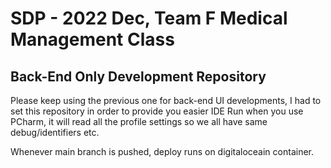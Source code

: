 # SDP - 2022 Dec, Team F Medical Management Class


## Back-End Only Development Repository

Please keep using the previous one for back-end UI developments, I had to set this repository in order to provide you easier IDE Run when you use PCharm, it will read all the profile settings so we all have same debug/identifiers etc.


Whenever main branch is pushed, deploy runs on digitaloceain container.
